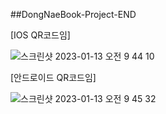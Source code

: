 ##DongNaeBook-Project-END

[IOS QR코드임]

![스크린샷 2023-01-13 오전 9 44 10](https://user-images.githubusercontent.com/117566375/212211169-d284224b-8713-4b6d-ac01-a129b501cb68.png)

[안드로이드 QR코드임]

![스크린샷 2023-01-13 오전 9 45 32](https://user-images.githubusercontent.com/117566375/212211303-d5656e63-bdb6-4cd8-9858-712f941ee10f.png)


